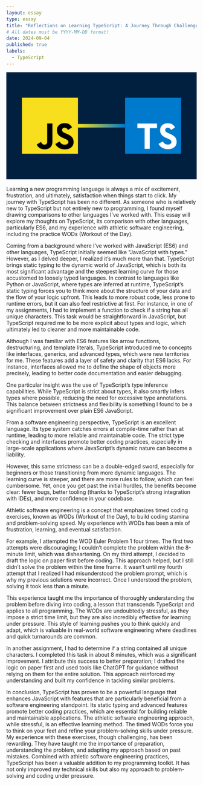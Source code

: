 ```yaml
---
layout: essay
type: essay
title: "Reflections on Learning TypeScript: A Journey Through Challenges and Insights"
# All dates must be YYYY-MM-DD format!
date: 2024-09-04
published: true
labels:
  - TypeScript
---
```

<img class="rounded float-start pe-4" src="../img/essay1.png">

Learning a new programming language is always a mix of excitement, frustration, and ultimately, satisfaction when things start to click. My journey with TypeScript has been no different. As someone who is relatively new to TypeScript but not entirely new to programming, I found myself drawing comparisons to other languages I've worked with. This essay will explore my thoughts on TypeScript, its comparison with other languages, particularly ES6, and my experience with athletic software engineering, including the practice WODs (Workout of the Day).

Coming from a background where I’ve worked with JavaScript (ES6) and other languages, TypeScript initially seemed like "JavaScript with types." However, as I delved deeper, I realized it’s much more than that. TypeScript brings static typing to the dynamic world of JavaScript, which is both its most significant advantage and the steepest learning curve for those accustomed to loosely typed languages. In contrast to languages like Python or JavaScript, where types are inferred at runtime, TypeScript’s static typing forces you to think more about the structure of your data and the flow of your logic upfront. This leads to more robust code, less prone to runtime errors, but it can also feel restrictive at first. For instance, in one of my assignments, I had to implement a function to check if a string has all unique characters. This task would be straightforward in JavaScript, but TypeScript required me to be more explicit about types and logic, which ultimately led to cleaner and more maintainable code.

Although I was familiar with ES6 features like arrow functions, destructuring, and template literals, TypeScript introduced me to concepts like interfaces, generics, and advanced types, which were new territories for me. These features add a layer of safety and clarity that ES6 lacks. For instance, interfaces allowed me to define the shape of objects more precisely, leading to better code documentation and easier debugging.

One particular insight was the use of TypeScript’s type inference capabilities. While TypeScript is strict about types, it also smartly infers types where possible, reducing the need for excessive type annotations. This balance between strictness and flexibility is something I found to be a significant improvement over plain ES6 JavaScript.

From a software engineering perspective, TypeScript is an excellent language. Its type system catches errors at compile-time rather than at runtime, leading to more reliable and maintainable code. The strict type checking and interfaces promote better coding practices, especially in large-scale applications where JavaScript’s dynamic nature can become a liability.

However, this same strictness can be a double-edged sword, especially for beginners or those transitioning from more dynamic languages. The learning curve is steeper, and there are more rules to follow, which can feel cumbersome. Yet, once you get past the initial hurdles, the benefits become clear: fewer bugs, better tooling (thanks to TypeScript’s strong integration with IDEs), and more confidence in your codebase.

Athletic software engineering is a concept that emphasizes timed coding exercises, known as WODs (Workout of the Day), to build coding stamina and problem-solving speed. My experience with WODs has been a mix of frustration, learning, and eventual satisfaction.

For example, I attempted the WOD Euler Problem 1 four times. The first two attempts were discouraging; I couldn’t complete the problem within the 8-minute limit, which was disheartening. On my third attempt, I decided to draft the logic on paper first before coding. This approach helped, but I still didn’t solve the problem within the time frame. It wasn’t until my fourth attempt that I realized I had misunderstood the problem prompt, which is why my previous solutions were incorrect. Once I understood the problem, solving it took less than a minute.

This experience taught me the importance of thoroughly understanding the problem before diving into coding, a lesson that transcends TypeScript and applies to all programming. The WODs are undoubtedly stressful, as they impose a strict time limit, but they are also incredibly effective for learning under pressure. This style of learning pushes you to think quickly and adapt, which is valuable in real-world software engineering where deadlines and quick turnarounds are common.

In another assignment, I had to determine if a string contained all unique characters. I completed this task in about 8 minutes, which was a significant improvement. I attribute this success to better preparation; I drafted the logic on paper first and used tools like ChatGPT for guidance without relying on them for the entire solution. This approach reinforced my understanding and built my confidence in tackling similar problems.

In conclusion, TypeScript has proven to be a powerful language that enhances JavaScript with features that are particularly beneficial from a software engineering standpoint. Its static typing and advanced features promote better coding practices, which are essential for building reliable and maintainable applications. The athletic software engineering approach, while stressful, is an effective learning method. The timed WODs force you to think on your feet and refine your problem-solving skills under pressure. My experience with these exercises, though challenging, has been rewarding. They have taught me the importance of preparation, understanding the problem, and adapting my approach based on past mistakes. Combined with athletic software engineering practices, TypeScript has been a valuable addition to my programming toolkit. It has not only improved my technical skills but also my approach to problem-solving and coding under pressure.
